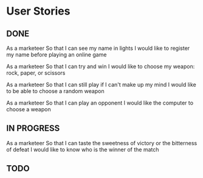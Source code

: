 # User Stories

## DONE
As a marketeer
So that I can see my name in lights
I would like to register my name before playing an online game

As a marketeer
So that I can try and win
I would like to choose my weapon: rock, paper, or scissors

As a marketeer
So that I can still play if I can't make up my mind
I would like to be able to choose a random weapon

As a marketeer
So that I can play an opponent
I would like the computer to choose a weapon

## IN PROGRESS

As a marketeer
So that I can taste the sweetness of victory or the bitterness of defeat
I would like to know who is the winner of the match

## TODO
